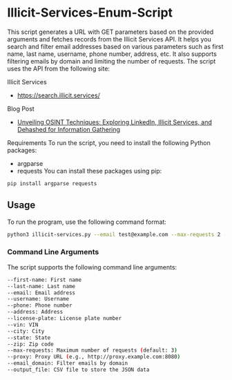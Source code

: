 # Illicit-Services-Enum-Script

This script generates a URL with GET parameters based on the provided arguments and fetches records from the Illicit Services API. It helps you search and filter email addresses based on various parameters such as first name, last name, username, phone number, address, etc. It also supports filtering emails by domain and limiting the number of requests. The script uses the API from the following site:

Illicit Services
- https://search.illicit.services/

Blog Post
- [Unveiling OSINT Techniques: Exploring LinkedIn, Illicit Services, and Dehashed for Information Gathering](https://whiteknightlabs.com/2023/04/15/unveiling-osint-techniques-exploring-linkedin-illicit-services-and-dehashed-for-information-gathering/)

Requirements
To run the script, you need to install the following Python packages:

- argparse
- requests
You can install these packages using pip:

```bash
pip install argparse requests
```

## Usage
To run the program, use the following command format:

```bash
python3 illicit-services.py --email test@example.com --max-requests 2 --email_domain example.com
```

### Command Line Arguments

The script supports the following command line arguments:

```bash
--first-name: First name
--last-name: Last name
--email: Email address
--username: Username
--phone: Phone number
--address: Address
--license-plate: License plate number
--vin: VIN
--city: City
--state: State
--zip: Zip code
--max-requests: Maximum number of requests (default: 3)
--proxy: Proxy URL (e.g., http://proxy.example.com:8080)
--email_domain: Filter emails by domain
--output_file: CSV file to store the JSON data
```
